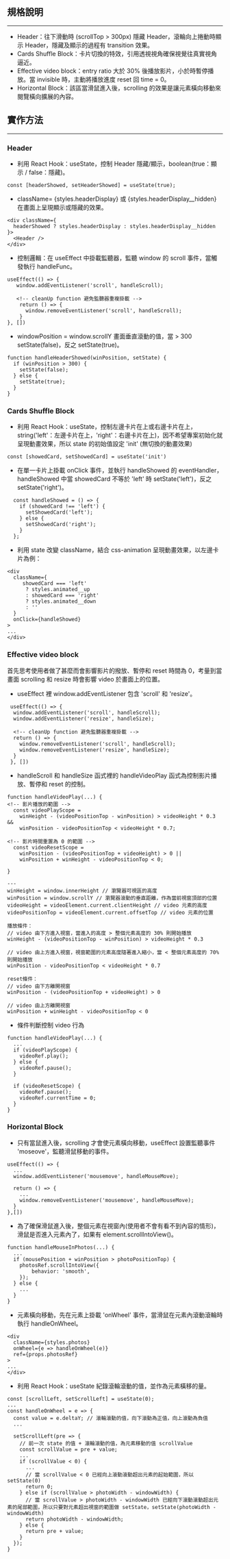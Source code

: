 ## 規格說明

---

- Header：往下滑動時 (scrollTop > 300px) 隱藏 Header，滾輪向上捲動時顯示 Header，隱藏及顯示的過程有 transition 效果。
- Cards Shuffle Block：卡片切換的特效，引用透視視角確保視覺往真實視角逼近。
- Effective video block：entry ratio 大於 30% 後播放影片，小於時暫停播放。當 invisible 時，主動將播放進度 reset 回 time = 0。
- Horizontal Block：該區當滑鼠進入後，scrolling 的效果是讓元素橫向移動來閱覽橫向擴展的內容。

## 實作方法

---

### Header

- 利用 React Hook：useState，控制 Header 隱藏/顯示，boolean(true：顯示 / false：隱藏)。

```
const [headerShowed, setHeaderShowed] = useState(true);
```

- className= {styles.headerDisplay} 或 {styles.headerDisplay\_\_hidden} 在畫面上呈現顯示或隱藏的效果。

```
<div className={
  headerShowed ? styles.headerDisplay : styles.headerDisplay__hidden
}>
  <Header />
</div>
```

- 控制邏輯：在 useEffect 中掛載監聽器，監聽 window 的 scroll 事件，當觸發執行 handleFunc。

```
useEffect(() => {
   window.addEventListener('scroll', handleScroll);

   <!-- cleanUp function 避免監聽器重複掛載 -->
    return () => {
      window.removeEventListener('scroll', handleScroll);
    }
}, [])
```

- windowPosition = window.scrollY 畫面垂直滾動的值，當 > 300 setState(false)，反之 setState(true)。

```
function handleHeaderShowed(winPosition, setState) {
  if (winPosition > 300) {
    setState(false);
  } else {
    setState(true);
  }
}
```

### Cards Shuffle Block

- 利用 React Hook：useState，控制左邊卡片在上或右邊卡片在上，string('left'：左邊卡片在上，'right'：右邊卡片在上)，因不希望專案初始化就呈現動畫效果，所以 state 的初始值設定 'init' (無切換的動畫效果)

```
const [showedCard, setShowedCard] = useState('init')
```

- 在單一卡片上掛載 onClick 事件，並執行 handleShowed 的 eventHandler，handleShowed 中當 showedCard 不等於 'left' 時 setState('left')，反之 setState('right')。

```
  const handleShowed = () => {
    if (showedCard !== 'left') {
      setShowedCard('left');
    } else {
      setShowedCard('right');
    }
  };
```

- 利用 state 改變 className，結合 css-animation 呈現動畫效果，以左邊卡片為例：

```
<div
  className={
     showedCard === 'left'
      ? styles.animated__up
      : showedCard === 'right'
      ? styles.animated__down
      : ''
  }
  onClick={handleShowed}
>
...
</div>
```

### Effective video block

首先思考使用者做了甚麼而會影響影片的撥放、暫停和 reset 時間為 0，考量到當畫面 scrolling 和 resize 時會影響 video 於畫面上的位置。

- useEffect 裡 window.addEventListener 包含 'scroll' 和 'resize'。

```
 useEffect(() => {
  window.addEventListener('scroll', handleScroll);
  window.addEventListener('resize', handleSize);

  <!-- cleanUp function 避免監聽器重複掛載 -->
  return () => {
    window.removeEventListener('scroll', handleScroll);
    window.removeEventListener('resize', handleSize);
  }
 }, [])
```

- handleScroll 和 handleSize 函式裡的 handleVideoPlay 函式為控制影片播放、暫停和 reset 的控制。

```
function handleVideoPlay(...) {
<!-- 影片播放的範圍 -->
  const videoPlayScope =
    winHeight - (videoPositionTop - winPosition) > videoHeight * 0.3 &&
    winPosition - videoPositionTop < videoHeight * 0.7;

<!-- 影片時間重置為 0 的範圍 -->
  const videoResetScope =
    winPosition - (videoPositionTop + videoHeight) > 0 ||
    winPosition + winHeight - videoPositionTop < 0;

}

---
winHeight = window.innerHeight // 瀏覽器可視區的高度
winPosition = window.scrollY // 瀏覽器滾動的垂直距離，作為當前視窗頂部的位置
videoHeight = videoElement.current.clientHeight // video 元素的高度
videoPositionTop = videoElement.current.offsetTop // video 元素的位置

播放條件：
// video 由下方進入視窗，當進入的高度 > 整個元素高度的 30% 則開始播放
winHeight - (videoPositionTop - winPosition) > videoHeight * 0.3

// video 由上方進入視窗，視窗範圍的元素高度隨著進入縮小，當 < 整個元素高度的 70% 則開始播放
winPosition - videoPositionTop < videoHeight * 0.7

reset條件：
// video 由下方離開視窗
winPosition - (videoPositionTop + videoHeight) > 0

// video 由上方離開視窗
winPosition + winHeight - videoPositionTop < 0
```

- 條件判斷控制 video 行為

```
function handleVideoPlay(...) {
  ...
  if (videoPlayScope) {
    videoRef.play();
  } else {
    videoRef.pause();
  }

  if (videoResetScope) {
    videoRef.pause();
    videoRef.currentTime = 0;
  }
}
```

### Horizontal Block

- 只有當鼠進入後，scrolling 才會使元素橫向移動，useEffect 設置監聽事件 'moseove'，監聽滑鼠移動的事件。

```
useEffect(() => {
  ...
  window.addEventListener('mousemove', handleMouseMove);

  return () => {
    ...
    window.removeEventListener('mousemove', handleMouseMove);
  }
},[])
```

- 為了確保滑鼠進入後，整個元素在視窗內(使用者不會有看不到內容的情形)，滑鼠是否進入元素內了，如果有 element.scrollIntoView()。

```
function handleMouseInPhotos(...) {
  ...
  if (mousePosition + winPosition > photoPositionTop) {
    photosRef.scrollIntoView({
        behavior: 'smooth',
    });
  } else {
    ...
  }
}
```

- 元素橫向移動，先在元素上掛載 'onWheel' 事件，當滑鼠在元素內滾動滾輪時執行 handleOnWheel。

```
<div
  className={styles.photos}
  onWheel={e => handleOnWheel(e)}
  ref={props.photosRef}
>
...
</div>
```

- 利用 React Hook：useState 紀錄滾輪滾動的值，並作為元素橫移的量。

```
const [scrollLeft, setScrollLeft] = useState(0);
...
const handleOnWheel = e => {
  const value = e.deltaY; // 滾輪滾動的值，向下滾動為正值，向上滾動為負值
  ...

  setScrollLeft(pre => {
    // 前一次 state 的值 + 滾輪滾動的值，為元素移動的值 scrollValue
    const scrollValue = pre + value;
    ...
    if (scrollValue < 0) {
      ...
      // 當 scrollValue < 0 已經向上滾動滾動超出元素的起始範圍，所以 setState(0)
      return 0;
    } else if (scrollValue > photoWidth - windowWidth) {
      // 當 scrollValue > photoWidth - windowWidth 已經向下滾動滾動超出元素的尾部範圍，所以只要對元素超出視窗的範圍做 setState，setState(photoWidth - windowWidth)
      return photoWidth - windowWidth;
    } else {
      return pre + value;
    }
  });
}
```
